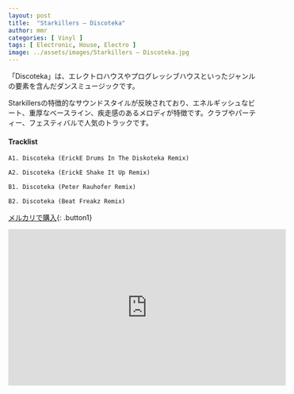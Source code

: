 ```yaml
---
layout: post
title:  "Starkillers – Discoteka"
author: mmr
categories: [ Vinyl ]
tags: [ Electronic, House, Electro ]
image: ../assets/images/Starkillers – Discoteka.jpg
---
```


「Discoteka」は、エレクトロハウスやプログレッシブハウスといったジャンルの要素を含んだダンスミュージックです。

Starkillersの特徴的なサウンドスタイルが反映されており、エネルギッシュなビート、重厚なベースライン、疾走感のあるメロディが特徴です。クラブやパーティー、フェスティバルで人気のトラックです。

#### Tracklist
```md
A1. Discoteka (ErickE Drums In The Diskoteka Remix)

A2. Discoteka (ErickE Shake It Up Remix)

B1. Discoteka (Peter Rauhofer Remix)

B2. Discoteka (Beat Freakz Remix)
```

[メルカリで購入](https://jp.mercari.com/item/m37053695161?afid=6142608987){: .button1}

<iframe width="560" height="315" src="https://www.youtube.com/embed/q7cTxWvLAxQ?si=onBejyGKd7c3bpXQ" title="YouTube video player" frameborder="0" allow="accelerometer; autoplay; clipboard-write; encrypted-media; gyroscope; picture-in-picture; web-share" referrerpolicy="strict-origin-when-cross-origin" allowfullscreen></iframe>
